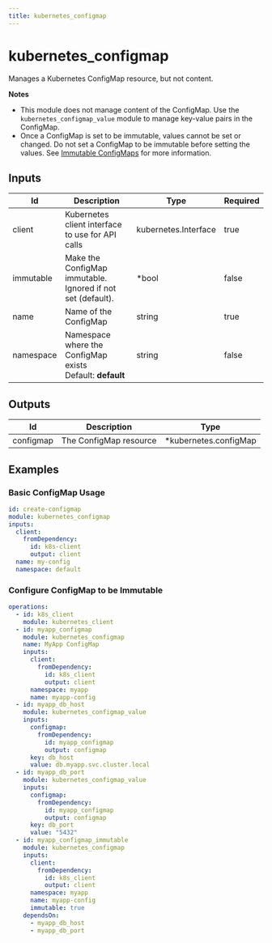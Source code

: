 ```yaml
---
title: kubernetes_configmap
---
```


# kubernetes_configmap

Manages a Kubernetes ConfigMap resource, but not content.

**Notes**

- This module does not manage content of the ConfigMap. Use the `kubernetes_configmap_value` module
  to manage key-value pairs in the ConfigMap.
- Once a ConfigMap is set to be immutable, values cannot be set or changed. Do not set a ConfigMap
  to be immutable before setting the values. See
  [Immutable ConfigMaps](https://kubernetes.io/docs/concepts/configuration/configmap/#configmap-immutable)
  for more information.

## Inputs

| Id        | Description                                                  | Type                 | Required |
| --------- | ------------------------------------------------------------ | -------------------- | -------- |
| client    | Kubernetes client interface to use for API calls             | kubernetes.Interface | true     |
| immutable | Make the ConfigMap immutable. Ignored if not set (default).  | \*bool               | false    |
| name      | Name of the ConfigMap                                        | string               | true     |
| namespace | Namespace where the ConfigMap exists<br>Default: **default** | string               | false    |

## Outputs

| Id        | Description            | Type                   |
| --------- | ---------------------- | ---------------------- |
| configmap | The ConfigMap resource | \*kubernetes.configMap |

## Examples

### Basic ConfigMap Usage

```yaml
id: create-configmap
module: kubernetes_configmap
inputs:
  client:
    fromDependency:
      id: k8s-client
      output: client
  name: my-config
  namespace: default
```

### Configure ConfigMap to be Immutable

```yaml
operations:
  - id: k8s_client
    module: kubernetes_client
  - id: myapp_configmap
    module: kubernetes_configmap
    name: MyApp ConfigMap
    inputs:
      client:
        fromDependency:
          id: k8s_client
          output: client
      namespace: myapp
      name: myapp-config
  - id: myapp_db_host
    module: kubernetes_configmap_value
    inputs:
      configmap:
        fromDependency:
          id: myapp_configmap
          output: configmap
      key: db_host
      value: db.myapp.svc.cluster.local
  - id: myapp_db_port
    module: kubernetes_configmap_value
    inputs:
      configmap:
        fromDependency:
          id: myapp_configmap
          output: configmap
      key: db_port
      value: "5432"
  - id: myapp_configmap_immutable
    module: kubernetes_configmap
    inputs:
      client:
        fromDependency:
          id: k8s_client
          output: client
      namespace: myapp
      name: myapp-config
      immutable: true
    dependsOn:
      - myapp_db_host
      - myapp_db_port
```
